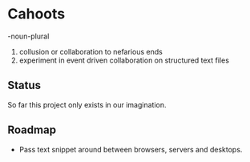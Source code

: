 # Cahoots

-noun-plural

  1. collusion or collaboration to nefarious ends
  2. experiment in event driven collaboration on structured text files

## Status

So far this project only exists in our imagination.

## Roadmap

- Pass text snippet around between browsers, servers and desktops.



 